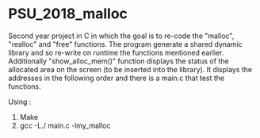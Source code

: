 # PSU_2018_malloc
Second year project in C in which the goal is to re-code the "malloc", "realloc" and "free" functions. The program generate a shared dynamic library and so re-write on runtime the functions mentioned earlier.
Additionally "show_alloc_mem()" function displays the status of the allocated area on the screen (to be inserted into the library).
It displays the addresses in the following order and there is a main.c that test the functions.

Using : 

1) Make
3) gcc -L./ main.c -lmy_malloc
